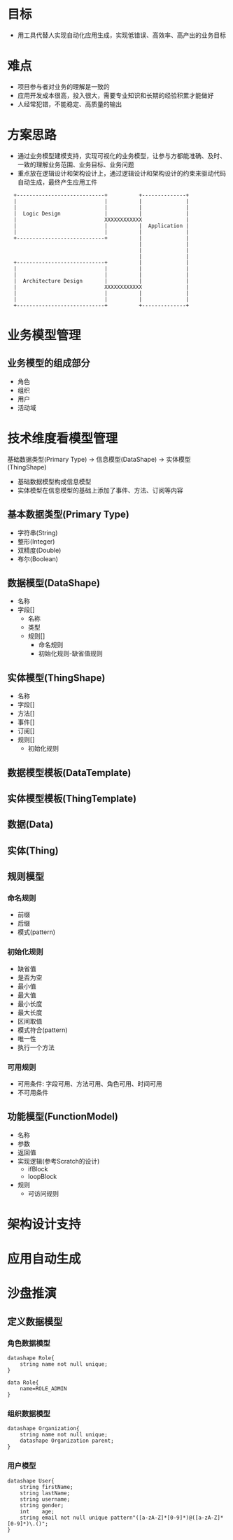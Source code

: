 # 目标

- 用工具代替人实现自动化应用生成，实现低错误、高效率、高产出的业务目标



# 难点

- 项目参与者对业务的理解是一致的
- 应用开发成本很高，投入很大，需要专业知识和长期的经验积累才能做好
- 人经常犯错，不能稳定、高质量的输出



# 方案思路

- 通过业务模型建模支持，实现可视化的业务模型，让参与方都能准确、及时、一致的理解业务范围、业务目标、业务问题
- 重点放在逻辑设计和架构设计上，通过逻辑设计和架构设计的约束来驱动代码自动生成，最终产生应用工件

```text
  +----------------------------+          +--------------+
  |                            |          |              |
  |                            |          |              |
  |  Logic Design              |          |              |
  |                            XXXXXXXXXXXX              |
  |                            |          |  Application |
  |                            |          |              |
  +----------------------------+          |              |
                                          |              |
                                          |              |
                                          |              |
  +----------------------------+          |              |
  |                            |          |              |
  |                            |          |              |
  |  Architecture Design       |          |              |
  |                            XXXXXXXXXXXX              |
  |                            |          |              |
  |                            |          |              |
  +----------------------------+          +--------------+
```



# 业务模型管理

## 业务模型的组成部分

- 角色
- 组织
- 用户
- 活动域

# 技术维度看模型管理

基础数据类型(Primary Type) → 信息模型(DataShape) → 实体模型(ThingShape)

- 基础数据模型构成信息模型
- 实体模型在信息模型的基础上添加了事件、方法、订阅等内容

## 基本数据类型(Primary Type)

- 字符串(String)
- 整形(Integer)
- 双精度(Double)
- 布尔(Boolean)

## 数据模型(DataShape)

- 名称
- 字段[]
  - 名称
  - 类型
  - 规则[]
    - 命名规则
    - 初始化规则-缺省值规则

## 实体模型(ThingShape)

- 名称
- 字段[]
- 方法[]
- 事件[]
- 订阅[]
- 规则[]
  - 初始化规则

## 数据模型模板(DataTemplate)



## 实体模型模板(ThingTemplate)



## 数据(Data)



## 实体(Thing)



## 规则模型

### 命名规则

- 前缀
- 后缀
- 模式(pattern)

### 初始化规则

- 缺省值
- 是否为空
- 最小值
- 最大值
- 最小长度
- 最大长度
- 区间取值
- 模式符合(pattern)
- 唯一性
- 执行一个方法

### 可用规则

- 可用条件: 字段可用、方法可用、角色可用、时间可用
- 不可用条件

## 功能模型(FunctionModel)

- 名称
- 参数
- 返回值
- 实现逻辑(参考Scratch的设计)
  - ifBlock
  - loopBlock
- 规则
  - 可访问规则

# 架构设计支持



# 应用自动生成



# 沙盘推演

## 定义数据模型

### 角色数据模型

```text
datashape Role{
	string name not null unique;
}

data Role{
	name=ROLE_ADMIN
}
```

### 组织数据模型

```text
datashape Organization{
	string name not null unique;
	datashape Organization parent;
}
```

### 用户模型

``` text
datashape User{
	string firstName;
	string lastName;
	string username;
	string gender;
	int    age;
	string email not null unique pattern"([a-zA-Z]*[0-9]*)@([a-zA-Z]*[0-9]*)\.()";
}
```

